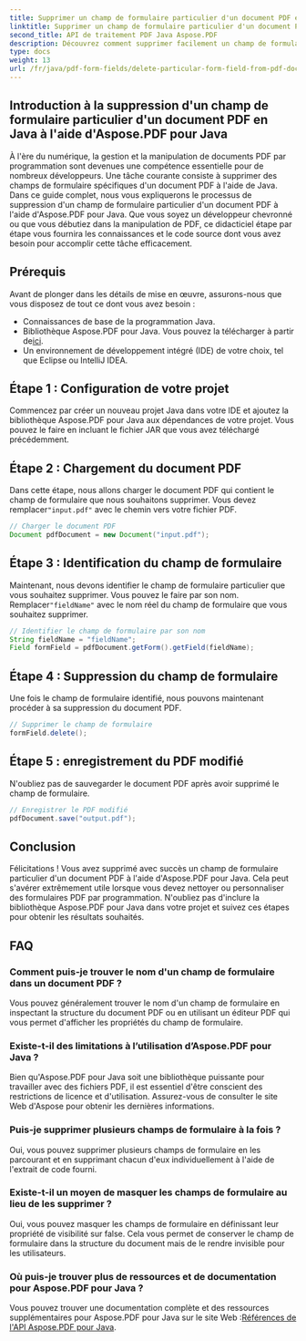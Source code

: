 ```yaml
---
title: Supprimer un champ de formulaire particulier d'un document PDF en Java
linktitle: Supprimer un champ de formulaire particulier d'un document PDF en Java
second_title: API de traitement PDF Java Aspose.PDF
description: Découvrez comment supprimer facilement un champ de formulaire spécifique d'un document PDF en Java avec Aspose.PDF pour Java. Guide étape par étape et code source fournis.
type: docs
weight: 13
url: /fr/java/pdf-form-fields/delete-particular-form-field-from-pdf-document-in-java/
---
```


## Introduction à la suppression d'un champ de formulaire particulier d'un document PDF en Java à l'aide d'Aspose.PDF pour Java

À l'ère du numérique, la gestion et la manipulation de documents PDF par programmation sont devenues une compétence essentielle pour de nombreux développeurs. Une tâche courante consiste à supprimer des champs de formulaire spécifiques d'un document PDF à l'aide de Java. Dans ce guide complet, nous vous expliquerons le processus de suppression d'un champ de formulaire particulier d'un document PDF à l'aide d'Aspose.PDF pour Java. Que vous soyez un développeur chevronné ou que vous débutiez dans la manipulation de PDF, ce didacticiel étape par étape vous fournira les connaissances et le code source dont vous avez besoin pour accomplir cette tâche efficacement.

## Prérequis

Avant de plonger dans les détails de mise en œuvre, assurons-nous que vous disposez de tout ce dont vous avez besoin :

- Connaissances de base de la programmation Java.
-  Bibliothèque Aspose.PDF pour Java. Vous pouvez la télécharger à partir de[ici](https://releases.aspose.com/pdf/java/).
- Un environnement de développement intégré (IDE) de votre choix, tel que Eclipse ou IntelliJ IDEA.

## Étape 1 : Configuration de votre projet

Commencez par créer un nouveau projet Java dans votre IDE et ajoutez la bibliothèque Aspose.PDF pour Java aux dépendances de votre projet. Vous pouvez le faire en incluant le fichier JAR que vous avez téléchargé précédemment.

## Étape 2 : Chargement du document PDF

 Dans cette étape, nous allons charger le document PDF qui contient le champ de formulaire que nous souhaitons supprimer. Vous devez remplacer`"input.pdf"` avec le chemin vers votre fichier PDF.

```java
// Charger le document PDF
Document pdfDocument = new Document("input.pdf");
```

## Étape 3 : Identification du champ de formulaire

 Maintenant, nous devons identifier le champ de formulaire particulier que vous souhaitez supprimer. Vous pouvez le faire par son nom. Remplacer`"fieldName"` avec le nom réel du champ de formulaire que vous souhaitez supprimer.

```java
// Identifier le champ de formulaire par son nom
String fieldName = "fieldName";
Field formField = pdfDocument.getForm().getField(fieldName);
```

## Étape 4 : Suppression du champ de formulaire

Une fois le champ de formulaire identifié, nous pouvons maintenant procéder à sa suppression du document PDF.

```java
// Supprimer le champ de formulaire
formField.delete();
```

## Étape 5 : enregistrement du PDF modifié

N'oubliez pas de sauvegarder le document PDF après avoir supprimé le champ de formulaire.

```java
// Enregistrer le PDF modifié
pdfDocument.save("output.pdf");
```

## Conclusion

Félicitations ! Vous avez supprimé avec succès un champ de formulaire particulier d'un document PDF à l'aide d'Aspose.PDF pour Java. Cela peut s'avérer extrêmement utile lorsque vous devez nettoyer ou personnaliser des formulaires PDF par programmation. N'oubliez pas d'inclure la bibliothèque Aspose.PDF pour Java dans votre projet et suivez ces étapes pour obtenir les résultats souhaités.

## FAQ

### Comment puis-je trouver le nom d'un champ de formulaire dans un document PDF ?

Vous pouvez généralement trouver le nom d'un champ de formulaire en inspectant la structure du document PDF ou en utilisant un éditeur PDF qui vous permet d'afficher les propriétés du champ de formulaire.

### Existe-t-il des limitations à l’utilisation d’Aspose.PDF pour Java ?

Bien qu'Aspose.PDF pour Java soit une bibliothèque puissante pour travailler avec des fichiers PDF, il est essentiel d'être conscient des restrictions de licence et d'utilisation. Assurez-vous de consulter le site Web d'Aspose pour obtenir les dernières informations.

### Puis-je supprimer plusieurs champs de formulaire à la fois ?

Oui, vous pouvez supprimer plusieurs champs de formulaire en les parcourant et en supprimant chacun d'eux individuellement à l'aide de l'extrait de code fourni.

### Existe-t-il un moyen de masquer les champs de formulaire au lieu de les supprimer ?

Oui, vous pouvez masquer les champs de formulaire en définissant leur propriété de visibilité sur false. Cela vous permet de conserver le champ de formulaire dans la structure du document mais de le rendre invisible pour les utilisateurs.

### Où puis-je trouver plus de ressources et de documentation pour Aspose.PDF pour Java ?

 Vous pouvez trouver une documentation complète et des ressources supplémentaires pour Aspose.PDF pour Java sur le site Web :[Références de l'API Aspose.PDF pour Java](https://reference.aspose.com/pdf/java/).